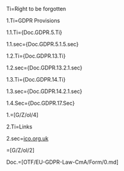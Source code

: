 Ti=Right to be forgotten

1.Ti=GDPR Provisions

1.1.Ti={Doc.GDPR.5.Ti}

1.1.sec={Doc.GDPR.5.1.5.sec}

1.2.Ti={Doc.GDPR.13.Ti}

1.2.sec={Doc.GDPR.13.2.1.sec}

1.3.Ti={Doc.GDPR.14.Ti}

1.3.sec={Doc.GDPR.14.2.1.sec}

1.4.Sec={Doc.GDPR.17.Sec}

1.=[G/Z/ol/4]

2.Ti=Links

2.sec=<a href="https://ico.org.uk/for-organisations/data-protection-reform/overview-of-the-gdpr/individuals-rights/the-right-to-erasure/">ico.org.uk</a>

=[G/Z/ol/2]


Doc.=[OTF/EU-GDPR-Law-CmA/Form/0.md]